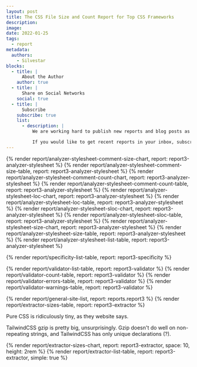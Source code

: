 ```yaml
---
layout: post
title: The CSS File Size and Count Report for Top CSS Frameworks
description:
image:
date: 2022-01-25
tags:
  - report
metadata:
  authors:
    - Silvestar
blocks:
  - title: |
      About the Author
    author: true
  - title: |
      Share on Social Networks
    social: true
  - title: |
      Subscribe
    subscribe: true
    list:
      - description: |
          We are working hard to publish new reports and blog posts as soon as possible.

          If you would like to get recent reports in your inbox, subscribe here!
---
```


{% render report/analyzer-stylesheet-comment-size-chart, report: report3-analyzer-stylesheet %}
{% render report/analyzer-stylesheet-comment-size-table, report: report3-analyzer-stylesheet %}
{% render report/analyzer-stylesheet-comment-count-chart, report: report3-analyzer-stylesheet %}
{% render report/analyzer-stylesheet-comment-count-table, report: report3-analyzer-stylesheet %}
{% render report/analyzer-stylesheet-loc-chart, report: report3-analyzer-stylesheet %}
{% render report/analyzer-stylesheet-loc-table, report: report3-analyzer-stylesheet %}
{% render report/analyzer-stylesheet-sloc-chart, report: report3-analyzer-stylesheet %}
{% render report/analyzer-stylesheet-sloc-table, report: report3-analyzer-stylesheet %}
{% render report/analyzer-stylesheet-size-chart, report: report3-analyzer-stylesheet %}
{% render report/analyzer-stylesheet-size-table, report: report3-analyzer-stylesheet %}
{% render report/analyzer-stylesheet-list-table, report: report3-analyzer-stylesheet %}

{% render report/specificity-list-table, report: report3-specificity %}

{% render report/validator-list-table, report: report3-validator %}
{% render report/validator-count-table, report: report3-validator %}
{% render report/validator-errors-table, report: report3-validator %}
{% render report/validator-warnings-table, report: report3-validator %}

{% render report/general-site-list, report: reports.report3 %}
{% render report/extractor-sizes-table, report: report3-extractor %}

Pure CSS is ridiculously tiny, as they website says.

TailwindCSS gzip is pretty big, unsurprisingly. Gzip doesn't do well on non-repeating strings, and TailwindCSS has only unique declarations (?).

{% render report/extractor-sizes-chart, report: report3-extractor, space: 10, height: 2rem %}
{% render report/extractor-list-table, report: report3-extractor, simple: true %}
